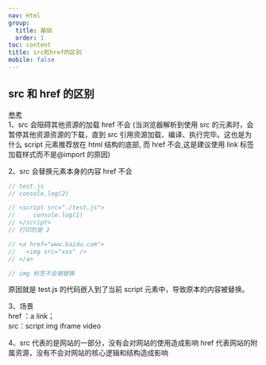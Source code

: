 ```yaml
---
nav: Html
group:
  title: 基础
  order: 1
toc: content
title: src和href的区别
mobile: false
---
```


## src 和 href 的区别

<a target="_blank" href="https://juejin.cn/post/7026525458619432973">
   参考
</a>  <br />
1、src 会阻碍其他资源的加载 href 不会
(当浏览器解析到使用 src 的元素时，会暂停其他资源资源的下载，直到 src 引用资源加载、编译、执行完毕。这也是为什么 script 元素推荐放在 html 结构的底部, 而 href 不会,这是建议使用 link 标签加载样式而不是@import 的原因)

2、src 会替换元素本身的内容 href 不会

```js
// test.js
// console.log(2)

// <script src="./test.js">
//     console.log(1)
// </script>
// 打印的是 2

// <a href="www.baidu.com">
//   <img src="xxx" />
// </a>

// img 标签不会被替换
```

原因就是 test.js 的代码嵌入到了当前 script 元素中，导致原本的内容被替换。

3、场景  
href ：a link；<br/>
src：script img iframe video

4、src 代表的是网站的一部分，没有会对网站的使用造成影响
href 代表网站的附属资源，没有不会对网站的核心逻辑和结构造成影响
